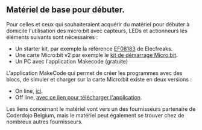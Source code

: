 ## Matériel de base pour débuter.

Pour celles et ceux qui souhaiteraient acquérir du matériel pour débuter à domicile l'utilisation des micro:bit avec capteurs, LEDs et actionneurs les éléments suivants sont nécessaires :

- Un starter kit, par exemple la référence [EF08183](www.gotronic.fr/art-starter-kit-pour-micro-bit-ef08183-27221.htm) de Elecfreaks.
- Une carte Micro:bit v2 par exemple le [kit de démarrage Micro:bit](https://www.gotronic.fr/art-kit-de-demarrage-micro-bit-v2-34689.htm).
- Un PC avec l'application Makecode (gratuite)

L'application MakeCode qui permet de créer les programmes avec des blocs, de simuler et charger sur la carte Micro:bit existe en deux versions :

- On line, [ici](https://makecode.microbit.org/).
- Off line, [avec ce lien pour télécharger l'application](https://makecode.microbit.org/offline-app).

Les liens concernant le matériel vont vers un des fournisseurs partenaire de Coderdojo Belgium, mais le matériel peut également se trouver chez de nombreux autres fournisseurs.
